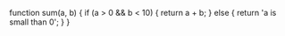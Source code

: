 function sum(a, b) {
  if (a > 0 && b < 10) {
    return a + b;
  } else {
    return 'a is small than 0'; 
  }
}
